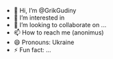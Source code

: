 - 👋 Hi, I’m @GrikGudiny
- 👀 I’m interested in
- 💞️ I’m looking to collaborate on ...
- 📫 How to reach me (anonimus)
- 😄 Pronouns: Ukraine
- ⚡ Fun fact: ...

<!---
GrikGudiny/GrikGudiny is a ✨ special ✨ repository because its `README.md` (this file) appears on your GitHub profile.
You can click the Preview link to take a look at your changes.
--->
